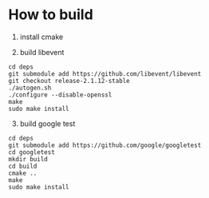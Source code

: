 # How to build
1. install cmake



2. build libevent

```
cd deps
git submodule add https://github.com/libevent/libevent
git checkout release-2.1.12-stable
./autogen.sh
./configure --disable-openssl
make
sudo make install
```
3. build google test
```
cd deps
git submodule add https://github.com/google/googletest
cd googletest
mkdir build
cd build
cmake ..
make
sudo make install
```
